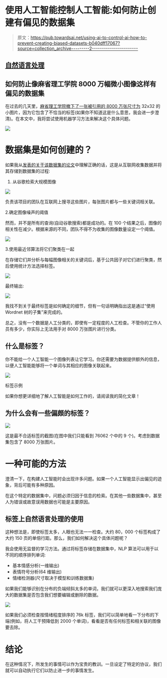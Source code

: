 # 使用人工智能控制人工智能:如何防止创建有偏见的数据集

> 原文：<https://pub.towardsai.net/using-ai-to-control-ai-how-to-prevent-creating-biased-datasets-b040dff17067?source=collection_archive---------2----------------------->

## [自然语言处理](https://towardsai.net/p/category/nlp)

## 如何防止像麻省理工学院 8000 万幅微小图像这样有偏见的数据集

在过去的几天里，[麻省理工学院撤下了一张被引用的 8000 万张尺寸为](https://www.gizmodo.co.uk/2020/07/mit-takes-down-popular-ai-dataset-due-to-racist-misogynistic-content/) 32x32 的小图片，因为它包含了不恰当的标签(如果你不知道这是什么意思，我会进一步澄清)。在本文中，我将尝试使用机器学习方法来解决这个具体问题。

![](img/b1681a2c34d274831fe5e636020afaf1.png)

# 数据集是如何创建的？

如果我从[发表的关于该数据集的论文](https://people.csail.mit.edu/torralba/publications/80millionImages.pdf)中理解正确的话，这是从互联网收集数据并将其存储到数据集的过程:

1.  从谷歌检索大规模图像

![](img/5b1af77838e7490fc068f13f8eb78151.png)

负责该项目的团队在互联网上搜寻这些图片，每张图片都与一些关键词相关联。

2.确定图像噪声的阈值

然而，并不是所有的查询(自动谷歌搜索)都是成功的。在 100 个结果之后，图像的相关性在减少。根据来源的不同，团队不得不为收集的图像数量设定一个阈值。

![](img/5aa1e6b436b4fdd0f638b11e4773f3d2.png)

3.使用最近邻算法将它们聚类在一起

在存储它们并分析与每幅图像相关的关键词后，基于公共因子对它们进行聚类，然后使用统计方法选择标签。

![](img/f1281d072d710b80e3e8d48f9ed61856.png)

最终输出:

![](img/dd16951d038a0a39b479a0753b74e91b.png)

我找不到关于最终标签是如何确定的细节，但有一句话明确指出这是通过“使用 Wordnet 树的子集”来完成的。

总之，没有一个数据是人工分类的，即使有一定程度的人工检查。不管你的工作人员有多少，你实际上无法用手对 8000 万张图片进行分类。

## 什么是标签？

你不能给一个人工智能一个图像列表让它学习。你还需要为数据提供额外的信息，以便人工智能能够将一个单词与其相应的图像关联起来。

![](img/7479ccd78d20bcec1c712b2a13f5ab99.png)

标签示例

如果你想更详细地了解人工智能是如何工作的，请阅读我的简化文章！

## 为什么会有一些偏颇的标签？

![](img/00b5db4664efd8a92a0510c831614618.png)

这是最不合适标签的截图(在图中我们只能看到 76062 个中的 9 个)。考虑到数据集包含了 8000 万张图片。

# 一种可能的方法

澄清一下，在构建人工智能时会出现许多问题。如果一个人工智能显示出偏见的迹象，背后可能有多种原因。

在这个特定的数据集中，问题必须归因于信息的检索。在其他一些数据集中，甚至人为错误或故意误用数据也可能是主要原因。

## 标签上自然语言处理的使用

这种想法是，即使标签太多，人眼也无法一一检查。大约 80，000 个标签构成了大约 150 页的单倍行距。那么，我们如何解决这个具体问题呢？

我会使用无监督的学习方法。通过将标签存储在数据集中，NLP 算法可以用于以不同的顺序排列单词:

*   基本情感分析(一维输出)
*   表情符号分析(64 维输出)
*   情绪检测器(尺寸取决于模型和训练数据集)

如果我们能够识别在分布的负端倾斜太多的单词，我们就可以更深入地搜索我们庞大的数据集是否包含我们想要编辑或删除的数据。

![](img/b32db3c96a61093c6bf5eab2b74bb3d1.png)

如果我们必须检查按情绪程度排序的 76k 标签，我们可以简单地看一下分布的下端(例如，将人工干预降低到 2000 个单词)，看看是否有任何标签和相关联的图像要去除。

# 结论

在这种情况下，所发生的事情可以作为宝贵的教训。一旦设定了特定的协议，我们就可以自动执行它们以防止进一步的事情发生。